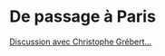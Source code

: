 # De passage à Paris

[Discussion avec Christophe Grébert…](http://www.webcitoyen.com/2009/03/thierry-crouzet-lauteur-du-5e-pouvoir-prepare-un-nouveau-livre.html)